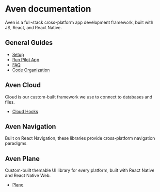 # Aven documentation

Aven is a full-stack cross-platform app development framework, built with JS, React, and React Native.

## General Guides

- [Setup](./Setup.md)
- [Run Pilot App](./RunPilotApp.md)
- [FAQ](./FAQ.md)
- [Code Organization](./CodeOrganization.md)

## Aven Cloud

Cloud is our custom-built framework we use to connect to databases and files.

- [Cloud Hooks](./CloudHooks.md)

## Aven Navigation

Built on React Navigation, these libraries provide cross-platform navigation paradigms.

## Aven Plane

Custom-built themable UI library for every platform, built with React Native and React Native Web.

- [Plane](./Plane.md)
